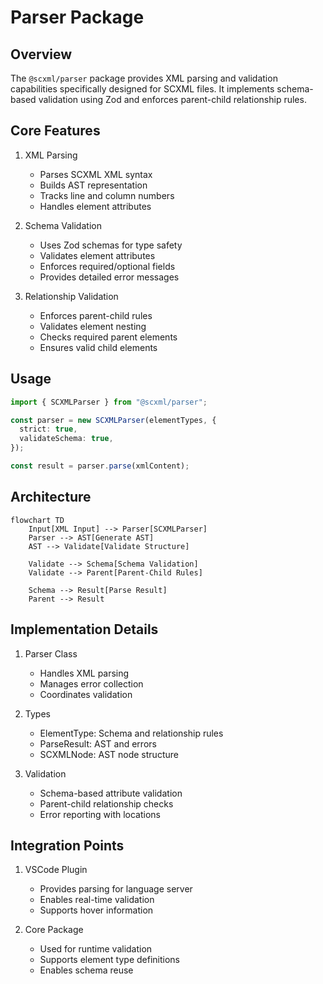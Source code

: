 # Parser Package

## Overview

The `@scxml/parser` package provides XML parsing and validation capabilities specifically designed for SCXML files. It implements schema-based validation using Zod and enforces parent-child relationship rules.

## Core Features

1. XML Parsing

   - Parses SCXML XML syntax
   - Builds AST representation
   - Tracks line and column numbers
   - Handles element attributes

2. Schema Validation

   - Uses Zod schemas for type safety
   - Validates element attributes
   - Enforces required/optional fields
   - Provides detailed error messages

3. Relationship Validation
   - Enforces parent-child rules
   - Validates element nesting
   - Checks required parent elements
   - Ensures valid child elements

## Usage

```typescript
import { SCXMLParser } from "@scxml/parser";

const parser = new SCXMLParser(elementTypes, {
  strict: true,
  validateSchema: true,
});

const result = parser.parse(xmlContent);
```

## Architecture

```mermaid
flowchart TD
    Input[XML Input] --> Parser[SCXMLParser]
    Parser --> AST[Generate AST]
    AST --> Validate[Validate Structure]

    Validate --> Schema[Schema Validation]
    Validate --> Parent[Parent-Child Rules]

    Schema --> Result[Parse Result]
    Parent --> Result
```

## Implementation Details

1. Parser Class

   - Handles XML parsing
   - Manages error collection
   - Coordinates validation

2. Types

   - ElementType: Schema and relationship rules
   - ParseResult: AST and errors
   - SCXMLNode: AST node structure

3. Validation
   - Schema-based attribute validation
   - Parent-child relationship checks
   - Error reporting with locations

## Integration Points

1. VSCode Plugin

   - Provides parsing for language server
   - Enables real-time validation
   - Supports hover information

2. Core Package
   - Used for runtime validation
   - Supports element type definitions
   - Enables schema reuse
